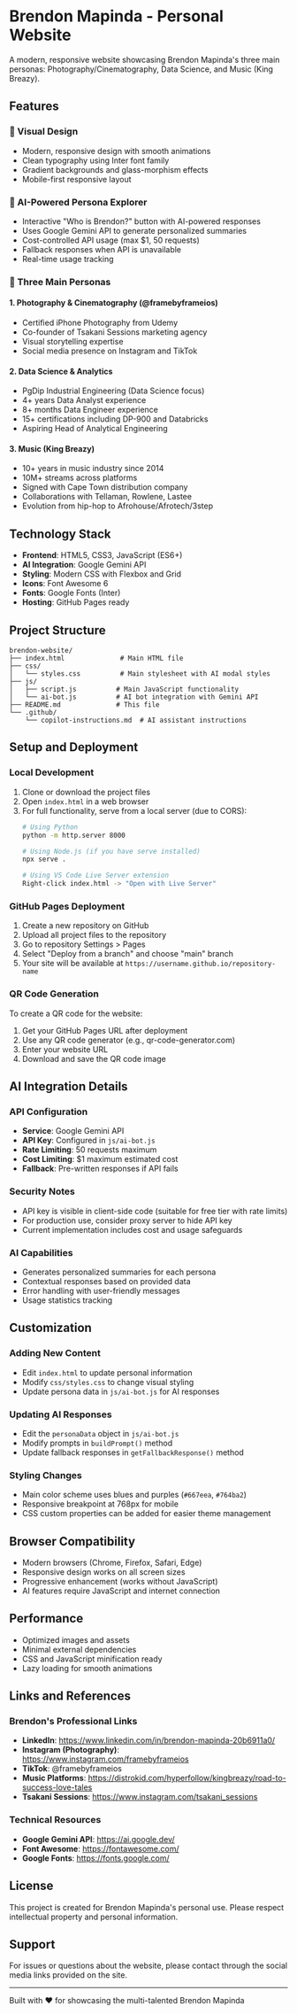 # Brendon Mapinda - Personal Website

A modern, responsive website showcasing Brendon Mapinda's three main personas: Photography/Cinematography, Data Science, and Music (King Breazy).

## Features

### 🎨 Visual Design
- Modern, responsive design with smooth animations
- Clean typography using Inter font family
- Gradient backgrounds and glass-morphism effects
- Mobile-first responsive layout

### 🤖 AI-Powered Persona Explorer
- Interactive "Who is Brendon?" button with AI-powered responses
- Uses Google Gemini API to generate personalized summaries
- Cost-controlled API usage (max $1, 50 requests)
- Fallback responses when API is unavailable
- Real-time usage tracking

### 📱 Three Main Personas

#### 1. Photography & Cinematography (@framebyframeios)
- Certified iPhone Photography from Udemy
- Co-founder of Tsakani Sessions marketing agency
- Visual storytelling expertise
- Social media presence on Instagram and TikTok

#### 2. Data Science & Analytics
- PgDip Industrial Engineering (Data Science focus)
- 4+ years Data Analyst experience
- 8+ months Data Engineer experience
- 15+ certifications including DP-900 and Databricks
- Aspiring Head of Analytical Engineering

#### 3. Music (King Breazy)
- 10+ years in music industry since 2014
- 10M+ streams across platforms
- Signed with Cape Town distribution company
- Collaborations with Tellaman, Rowlene, Lastee
- Evolution from hip-hop to Afrohouse/Afrotech/3step

## Technology Stack

- **Frontend**: HTML5, CSS3, JavaScript (ES6+)
- **AI Integration**: Google Gemini API
- **Styling**: Modern CSS with Flexbox and Grid
- **Icons**: Font Awesome 6
- **Fonts**: Google Fonts (Inter)
- **Hosting**: GitHub Pages ready

## Project Structure

```
brendon-website/
├── index.html              # Main HTML file
├── css/
│   └── styles.css          # Main stylesheet with AI modal styles
├── js/
│   ├── script.js          # Main JavaScript functionality
│   └── ai-bot.js          # AI bot integration with Gemini API
├── README.md              # This file
└── .github/
    └── copilot-instructions.md  # AI assistant instructions
```

## Setup and Deployment

### Local Development

1. Clone or download the project files
2. Open `index.html` in a web browser
3. For full functionality, serve from a local server (due to CORS):
   ```bash
   # Using Python
   python -m http.server 8000
   
   # Using Node.js (if you have serve installed)
   npx serve .
   
   # Using VS Code Live Server extension
   Right-click index.html -> "Open with Live Server"
   ```

### GitHub Pages Deployment

1. Create a new repository on GitHub
2. Upload all project files to the repository
3. Go to repository Settings > Pages
4. Select "Deploy from a branch" and choose "main" branch
5. Your site will be available at `https://username.github.io/repository-name`

### QR Code Generation

To create a QR code for the website:

1. Get your GitHub Pages URL after deployment
2. Use any QR code generator (e.g., qr-code-generator.com)
3. Enter your website URL
4. Download and save the QR code image

## AI Integration Details

### API Configuration
- **Service**: Google Gemini API
- **API Key**: Configured in `js/ai-bot.js`
- **Rate Limiting**: 50 requests maximum
- **Cost Limiting**: $1 maximum estimated cost
- **Fallback**: Pre-written responses if API fails

### Security Notes
- API key is visible in client-side code (suitable for free tier with rate limits)
- For production use, consider proxy server to hide API key
- Current implementation includes cost and usage safeguards

### AI Capabilities
- Generates personalized summaries for each persona
- Contextual responses based on provided data
- Error handling with user-friendly messages
- Usage statistics tracking

## Customization

### Adding New Content
- Edit `index.html` to update personal information
- Modify `css/styles.css` to change visual styling
- Update persona data in `js/ai-bot.js` for AI responses

### Updating AI Responses
- Edit the `personaData` object in `js/ai-bot.js`
- Modify prompts in `buildPrompt()` method
- Update fallback responses in `getFallbackResponse()` method

### Styling Changes
- Main color scheme uses blues and purples (`#667eea`, `#764ba2`)
- Responsive breakpoint at 768px for mobile
- CSS custom properties can be added for easier theme management

## Browser Compatibility

- Modern browsers (Chrome, Firefox, Safari, Edge)
- Responsive design works on all screen sizes
- Progressive enhancement (works without JavaScript)
- AI features require JavaScript and internet connection

## Performance

- Optimized images and assets
- Minimal external dependencies
- CSS and JavaScript minification ready
- Lazy loading for smooth animations

## Links and References

### Brendon's Professional Links
- **LinkedIn**: https://www.linkedin.com/in/brendon-mapinda-20b6911a0/
- **Instagram (Photography)**: https://www.instagram.com/framebyframeios
- **TikTok**: @framebyframeios
- **Music Platforms**: https://distrokid.com/hyperfollow/kingbreazy/road-to-success-love-tales
- **Tsakani Sessions**: https://www.instagram.com/tsakani_sessions

### Technical Resources
- **Google Gemini API**: https://ai.google.dev/
- **Font Awesome**: https://fontawesome.com/
- **Google Fonts**: https://fonts.google.com/

## License

This project is created for Brendon Mapinda's personal use. Please respect intellectual property and personal information.

## Support

For issues or questions about the website, please contact through the social media links provided on the site.

---

Built with ❤️ for showcasing the multi-talented Brendon Mapinda